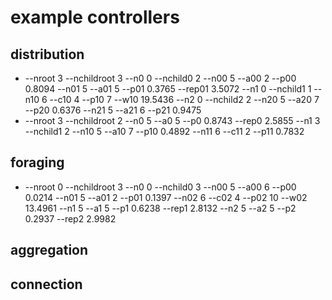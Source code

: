 # example controllers

## distribution
 - --nroot 3 --nchildroot 3 --n0 0 --nchild0 2 --n00 5 --a00 2 --p00 0.8094 --n01 5 --a01 5 --p01 0.3765 --rep01 3.5072 --n1 0 --nchild1 1 --n10 6 --c10 4 --p10 7 --w10 19.5436 --n2 0 --nchild2 2 --n20 5 --a20 7 --p20 0.6376 --n21 5 --a21 6 --p21 0.9475
 - --nroot 3 --nchildroot 2 --n0 5 --a0 5 --p0 0.8743 --rep0 2.5855 --n1 3 --nchild1 2 --n10 5 --a10 7 --p10 0.4892 --n11 6 --c11 2 --p11 0.7832 

## foraging
 - --nroot 0 --nchildroot 3 --n0 0 --nchild0 3 --n00 5 --a00 6 --p00 0.0214 --n01 5 --a01 2 --p01 0.1397 --n02 6 --c02 4 --p02 10 --w02 13.4961 --n1 5 --a1 5 --p1 0.6238 --rep1 2.8132 --n2 5 --a2 5 --p2 0.2937 --rep2 2.9982

## aggregation

## connection